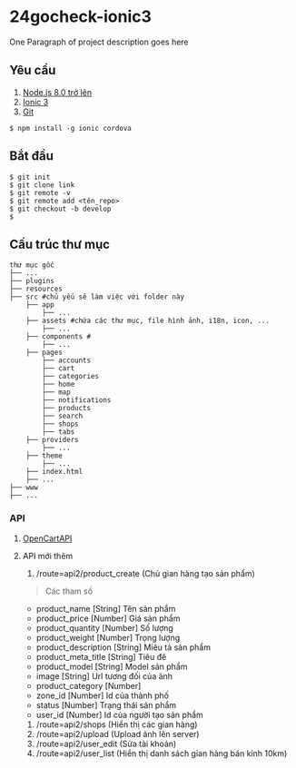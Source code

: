 # 24gocheck-ionic3

One Paragraph of project description goes here

## Yêu cầu

1. [Node.js 8.0 trở lên](https://nodejs.org/en/)
1. [Ionic 3](https://ionicframework.com/docs/intro/installation/)
1. [Git](https://git-scm.com/downloads)
```
$ npm install -g ionic cordova
```

## Bắt đầu
```
$ git init
$ git clone link
$ git remote -v
$ git remote add <tên_repo>
$ git checkout -b develop
$ 
```

## Cấu trúc thư mục

```
thư mục gốc
├── ...
├── plugins
├── resources
├── src #chủ yếu sẽ làm việc với folder này
    ├── app
        ├── ...
    ├── assets #chứa các thư mục, file hình ảnh, i18n, icon, ...
        ├── ...
    ├── components #
        ├── ...
    ├── pages
        ├── accounts
        ├── cart
        ├── categories
        ├── home
        ├── map
        ├── notifications
        ├── products
        ├── search
        ├── shops
        ├── tabs
    ├── providers
        ├── ...
    ├── theme
        ├── ...
    ├── index.html
    ├── ...
├── www
├── ...
```

### API

1. [OpenCartAPI](https://github.com/i2cs/i2csmobile-docs/tree/master/Backend/OpenCart%20Module/OpenCart%202.x%20API)
1. API mới thêm
   1. /route=api2/product_create  (Chủ gian hàng tạo sản phẩm)
   >Các tham số
   
   * product_name [String] Tên sản phẩm
   * product_price [Number] Giá sản phẩm
   * product_quantity [Number] Số lượng
   * product_weight [Number] Trọng lượng
   * product_description [String] Miêu tả sản phẩm
   * product_meta_title [String] Tiêu đê
   * product_model [String] Model sản phẩm
   * image [String] Url tương đối của ảnh
   * product_category [Number] 
   * zone_id [Number] Id của thành phố
   * status [Number] Trạng thái sản phẩm
   * user_id [Number] Id của người tạo sản phẩm

   1. /route=api2/shops (Hiển thị các gian hàng)
   1. /route=api2/upload (Upload ảnh lên server)
   1. /route=api2/user_edit (Sửa tài khoản)
   1. /route=api2/user_list (Hiển thị danh sách gian hàng bán kính 10km)


